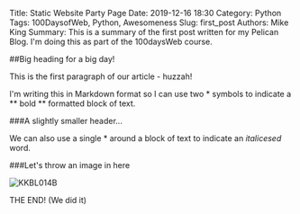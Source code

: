 Title: Static Website Party Page
Date: 2019-12-16 18:30
Category: Python
Tags: 100DaysofWeb, Python, Awesomeness
Slug: first_post
Authors: Mike King
Summary: This is a summary of the first post written for my Pelican Blog. I'm doing this as part of the 100daysWeb course.

##Big heading for a big day!

This is the first paragraph of our article - huzzah!

I'm writing this in Markdown format so I can use two * symbols to indicate a ** bold ** formatted block of text.

###A slightly smaller header...

We can also use a single * around a block of text to indicate an *italicesed* word.

###Let's throw an image in here

![KKBL014B]({static}/images/aks_logo_header-300x75.png)




THE END! (We did it)